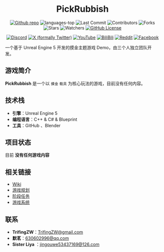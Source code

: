 <h1 align="center">
   PickRubbish
</h1>

<p align="center">
<a href="https://github.com/TrifingZW/PickRubbish"><img alt="Github repo" src="https://img.shields.io/website?url=https%3A%2F%2Fgithub.com%2FPJ-568%2Fqmole-source-site&up_color=007bff&up_message=PickRubbish&logo=github&label=Github" loading="lazy"></a>
<img src="https://img.shields.io/github/languages/top/TrifingZW/PickRubbish?color=green" alt="languages-top" />
<img src="https://img.shields.io/github/last-commit/TrifingZW/PickRubbish" alt="Last Commit"/>
<img src="https://img.shields.io/github/contributors/TrifingZW/PickRubbish" alt="Contributors"/>
<img src="https://img.shields.io/github/forks/TrifingZW/PickRubbish?style=flat&logo=github" alt="Forks"/>
<img src="https://img.shields.io/github/stars/TrifingZW/PickRubbish?style=flat&logo=github" alt="Stars"/>
<img src="https://img.shields.io/github/watchers/TrifingZW/PickRubbish?style=flat&logo=github" alt="Watchers"/>
<a href="https://github.com/TrifingZW/PickRubbish/blob/main/LICENSE.txt"><img alt="GitHub License" src="https://img.shields.io/github/license/TrifingZW/PickRubbish?logo=github&color=e48c5c" loading="lazy"></a>
</p>

<p align="center">  
<a href="https://discord.gg/pickrubbish"><img src="https://img.shields.io/badge/Discord-5865F2?style=for-the-badge&logo=discord&logoColor=white" alt="Discord"></a>
<a href="https://twitter.com/pickrubbish"><img src="https://img.shields.io/badge/twitter-000000?style=for-the-badge&logo=x&logoColor=white" alt="X (formally Twitter)"></a>
<a href="https://www.youtube.com/c/pickrubbish"><img src="https://img.shields.io/badge/YouTube-FF0000?style=for-the-badge&logo=youtube&logoColor=white" alt="YouTube"></a>
<a href="https://www.bilibili.com/pickrubbish/"><img src="https://img.shields.io/badge/BiliBili-E4405F?style=for-the-badge&logo=bilibili&logoColor=white" alt="BiliBili"></a>
<a href="https://www.reddit.com/r/pickrubbish/"><img src="https://img.shields.io/badge/Reddit-FF4500?style=for-the-badge&logo=reddit&logoColor=white" alt="Reddit"></a>
<a href="https://www.facebook.com/pickrubbish/"><img src="https://img.shields.io/badge/Facebook-1877F2?style=for-the-badge&logo=facebook&logoColor=white" alt="Facebook"></a>
</p>

一个基于 Unreal Engine 5 开发的摸金主题游戏 Demo，由三个人独立团队开发。

## 游戏简介

**PickRubbish** 是一个以 `摸金` `载具` 为核心玩法的游戏，目前没有任何内容。

## 技术栈

- **引擎**：Unreal Engine 5
- **编程语言**：C++ & C# & Blueprint
- **工具**：GitHub 、Blender

## 项目状态

目前 **没有任何游戏内容**

## 相关链接

- [Wiki](https://github.com/TrifingZW/PickRubbish/wiki)
- [游戏规划](https://github.com/TrifingZW/PickRubbish/wiki/游戏规划)
- [阶段任务](https://github.com/TrifingZW/PickRubbish/wiki/阶段任务)
- [游戏系统](https://github.com/your-username/your-repo/wiki/系统概述)

## 联系

- **TrifingZW**：TrifingZW@gmail.com
- **默茗**：630602996@qq.com
- **Sister Liya** ：jingouwe53437169@126.com
